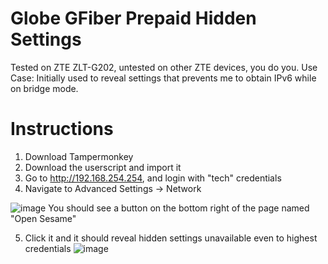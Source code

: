 # Globe GFiber Prepaid Hidden Settings

Tested on ZTE ZLT-G202, untested on other ZTE devices, you do you.
Use Case: Initially used to reveal settings that prevents me to obtain IPv6 while on bridge mode.

# Instructions
1) Download Tampermonkey
2) Download the userscript and import it
3) Go to http://192.168.254.254, and login with "tech" credentials
4) Navigate to Advanced Settings -> Network

![image](https://github.com/user-attachments/assets/b13fcb29-d2c8-4bf1-8629-863bd1b88991)
You should see a button on the bottom right of the page named "Open Sesame"

5) Click it and it should reveal hidden settings unavailable even to highest credentials
 ![image](https://github.com/user-attachments/assets/9240b8b4-0357-4e62-9fdc-ba4096bd13a0)

